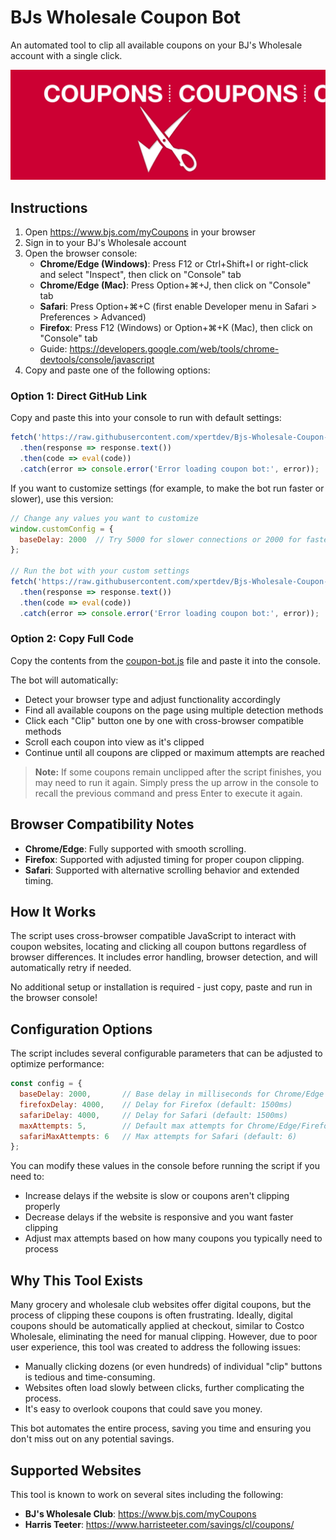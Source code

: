 # BJs Wholesale Coupon Bot

An automated tool to clip all available coupons on your BJ's Wholesale account with a single click.

![Clip Coupons](clip-coupons.gif)

## Instructions

1. Open https://www.bjs.com/myCoupons in your browser
2. Sign in to your BJ's Wholesale account
3. Open the browser console:
   - **Chrome/Edge (Windows)**: Press F12 or Ctrl+Shift+I or right-click and select "Inspect", then click on "Console" tab
   - **Chrome/Edge (Mac)**: Press Option+⌘+J, then click on "Console" tab
   - **Safari**: Press Option+⌘+C (first enable Developer menu in Safari > Preferences > Advanced)
   - **Firefox**: Press F12 (Windows) or Option+⌘+K (Mac), then click on "Console" tab
   - Guide: https://developers.google.com/web/tools/chrome-devtools/console/javascript
4. Copy and paste one of the following options:

### Option 1: Direct GitHub Link
Copy and paste this into your console to run with default settings:
```javascript
fetch('https://raw.githubusercontent.com/xpertdev/Bjs-Wholesale-Coupon-Bot/main/coupon-bot.js')
  .then(response => response.text())
  .then(code => eval(code))
  .catch(error => console.error('Error loading coupon bot:', error));
```

If you want to customize settings (for example, to make the bot run faster or slower), use this version:
```javascript
// Change any values you want to customize
window.customConfig = {
  baseDelay: 2000  // Try 5000 for slower connections or 2000 for faster clipping (default: 1000ms)
};

// Run the bot with your custom settings
fetch('https://raw.githubusercontent.com/xpertdev/Bjs-Wholesale-Coupon-Bot/main/coupon-bot.js')
  .then(response => response.text())
  .then(code => eval(code))
  .catch(error => console.error('Error loading coupon bot:', error));
```

### Option 2: Copy Full Code
Copy the contents from the [coupon-bot.js](./coupon-bot.js) file and paste it into the console.

The bot will automatically:
- Detect your browser type and adjust functionality accordingly
- Find all available coupons on the page using multiple detection methods
- Click each "Clip" button one by one with cross-browser compatible methods
- Scroll each coupon into view as it's clipped
- Continue until all coupons are clipped or maximum attempts are reached

> **Note:** If some coupons remain unclipped after the script finishes, you may need to run it again. Simply press the up arrow in the console to recall the previous command and press Enter to execute it again.

## Browser Compatibility Notes

- **Chrome/Edge**: Fully supported with smooth scrolling.
- **Firefox**: Supported with adjusted timing for proper coupon clipping.
- **Safari**: Supported with alternative scrolling behavior and extended timing.

## How It Works

The script uses cross-browser compatible JavaScript to interact with coupon websites, locating and clicking all coupon buttons regardless of browser differences. It includes error handling, browser detection, and will automatically retry if needed.

No additional setup or installation is required - just copy, paste and run in the browser console!

## Configuration Options

The script includes several configurable parameters that can be adjusted to optimize performance:

```javascript
const config = {
  baseDelay: 2000,       // Base delay in milliseconds for Chrome/Edge (default: 1000ms)
  firefoxDelay: 4000,    // Delay for Firefox (default: 1500ms)
  safariDelay: 4000,     // Delay for Safari (default: 1500ms)
  maxAttempts: 5,        // Default max attempts for Chrome/Edge/Firefox (default: 5)
  safariMaxAttempts: 6   // Max attempts for Safari (default: 6)
};
```

You can modify these values in the console before running the script if you need to:
- Increase delays if the website is slow or coupons aren't clipping properly
- Decrease delays if the website is responsive and you want faster clipping
- Adjust max attempts based on how many coupons you typically need to process

## Why This Tool Exists

Many grocery and wholesale club websites offer digital coupons, but the process of clipping these coupons is often frustrating. Ideally, digital coupons should be automatically applied at checkout, similar to Costco Wholesale, eliminating the need for manual clipping. However, due to poor user experience, this tool was created to address the following issues:

- Manually clicking dozens (or even hundreds) of individual "clip" buttons is tedious and time-consuming.
- Websites often load slowly between clicks, further complicating the process.
- It's easy to overlook coupons that could save you money.

This bot automates the entire process, saving you time and ensuring you don't miss out on any potential savings.

## Supported Websites

This tool is known to work on several sites including the following:

- **BJ's Wholesale Club**: https://www.bjs.com/myCoupons
- **Harris Teeter**: https://www.harristeeter.com/savings/cl/coupons/
